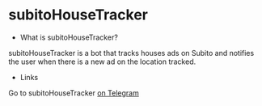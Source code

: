 # subitoHouseTracker

* What is subitoHouseTracker?

subitoHouseTracker is a bot that tracks houses ads on Subito and notifies the user when there is a new ad on the location tracked.

* Links

Go to subitoHouseTracker [on Telegram](https://t.me/subitoHouseTracker_bot)
